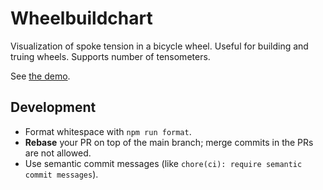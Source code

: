 # Wheelbuildchart

Visualization of spoke tension in a bicycle wheel. Useful for building and
truing wheels.
Supports number of tensometers.

See [the demo](https://konstantin.shemyak.com/wheelbuildchart).

## Development

* Format whitespace with `npm run format`.
* **Rebase** your PR on top of the main branch; merge commits in the PRs are not allowed.
* Use semantic commit messages (like `chore(ci): require semantic commit messages`).

